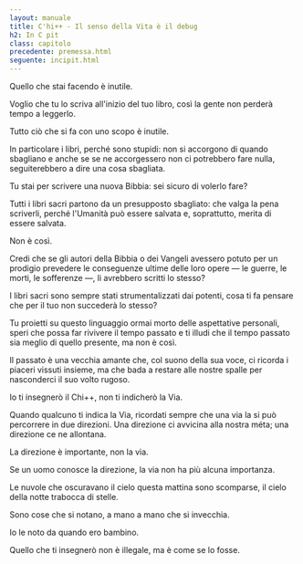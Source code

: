 ```yaml
---
layout: manuale
title: C'hi++ - Il senso della Vita è il debug
h2: In C pit
class: capitolo
precedente: premessa.html
seguente: incipit.html
---
```


Quello che stai facendo è inutile.

Voglio che tu lo scriva all\'inizio del tuo libro, così la gente non
perderà tempo a leggerlo.

Tutto ciò che si fa con uno scopo è inutile.

In particolare i libri, perché sono stupidi: non si accorgono di quando
sbagliano e anche se se ne accorgessero non ci potrebbero fare nulla,
seguiterebbero a dire una cosa sbagliata.

Tu stai per scrivere una nuova Bibbia: sei sicuro di volerlo fare?

Tutti i libri sacri partono da un presupposto sbagliato: che valga la
pena scriverli, perché l\'Umanità può essere salvata e, soprattutto,
merita di essere salvata.

Non è così.

Credi che se gli autori della Bibbia o dei Vangeli avessero potuto per
un prodigio prevedere le conseguenze ultime delle loro opere &mdash; le
guerre, le morti, le sofferenze &mdash;, li avrebbero scritti lo stesso?

I libri sacri sono sempre stati strumentalizzati dai potenti, cosa ti fa
pensare che per il tuo non succederà lo stesso?

Tu proietti su questo linguaggio ormai morto delle aspettative
personali, speri che possa far rivivere il tempo passato e ti illudi che
il tempo passato sia meglio di quello presente, ma non è così.

Il passato è una vecchia amante che, col suono della sua voce, ci
ricorda i piaceri vissuti insieme, ma che bada a restare alle nostre
spalle per nasconderci il suo volto rugoso.

Io ti insegnerò il Chi++, non ti indicherò la Via.

Quando qualcuno ti indica la Via, ricordati sempre che una via la si può
percorrere in due direzioni. Una direzione ci avvicina alla nostra méta;
una direzione ce ne allontana.

La direzione è importante, non la via.

Se un uomo conosce la direzione, la via non ha più alcuna importanza.

Le nuvole che oscuravano il cielo questa mattina sono scomparse, il
cielo della notte trabocca di stelle.

Sono cose che si notano, a mano a mano che si invecchia.

Io le noto da quando ero bambino.

Quello che ti insegnerò non è illegale, ma è come se lo fosse.
